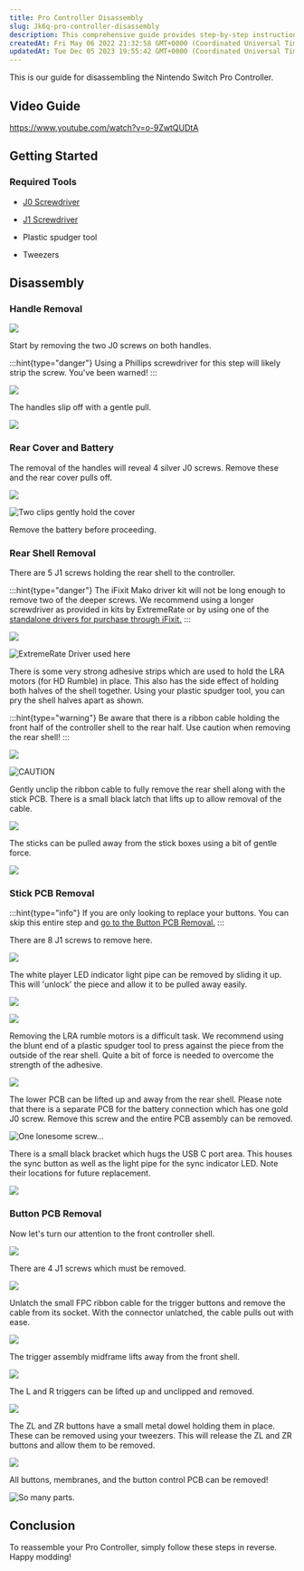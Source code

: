 ```yaml
---
title: Pro Controller Disassembly
slug: Jk6q-pro-controller-disassembly
description: This comprehensive guide provides step-by-step instructions and images on how to effectively disassemble the Nintendo Switch Pro Controller. With detailed explanations on removing the handles, rear cover, battery, rear shell, stick PCB, and button PCB, us
createdAt: Fri May 06 2022 21:32:58 GMT+0000 (Coordinated Universal Time)
updatedAt: Tue Dec 05 2023 19:55:42 GMT+0000 (Coordinated Universal Time)
---
```


This is our guide for disassembling the Nintendo Switch Pro Controller.

## Video Guide

<https://www.youtube.com/watch?v=o-9ZwtQUDtA>

## Getting Started

### Required Tools

*   [J0 Screwdriver](https://www.ifixit.com/Store/Tools/JIS-Driver-Set/IF145-115?o=1)

*   [J1 Screwdriver](https://www.ifixit.com/Store/Tools/JIS-Driver-Set/IF145-115?o=1)

*   Plastic spudger tool

*   Tweezers

## Disassembly

### Handle Removal

![](../../assets/boiQq_AyTHaFnqeJZlGlv_dsc03763.JPG)

Start by removing the two J0 screws on both handles.&#x20;

:::hint{type="danger"}
Using a Phillips screwdriver for this step will likely strip the screw. You've been warned!
:::

![](../../assets/NmIeycPBo_Ua_mAYkmwwo_applicationframehostypdcixjsm4.png)

The handles slip off with a gentle pull.

![](../../assets/Ydy3z5W4hPv8wdcU98O0Y_dsc03765.JPG)

### Rear Cover and Battery

The removal of the handles will reveal 4 silver J0 screws. Remove these and the rear cover pulls off.

![](../../assets/zcyfYZOuwTOikvOz0flXs_image.png)

![Two clips gently hold the cover](../../assets/PDj2oh764VDfGLr3I9BGa_dsc03767.JPG)

Remove the battery before proceeding.

### Rear Shell Removal

There are 5 J1 screws holding the rear shell to the controller.&#x20;

:::hint{type="danger"}
The iFixit Mako driver kit will not be long enough to remove two of the deeper screws. We recommend using a longer screwdriver as provided in kits by ExtremeRate or by using one of the [standalone drivers for purchase through iFixit.](https://www.ifixit.com/Store/Tools/JIS-Driver-Set/IF145-115?o=1)
:::

![](../../assets/ZZe-bgQJun8_Ch9phFOWW_applicationframehostifkuvomawg.jpg)

![ExtremeRate Driver used here](../../assets/FB-m1M8wPIwhPTNRreT7s_dsc03769.JPG)

There is some very strong adhesive strips which are used to hold the LRA motors (for HD Rumble) in place. This also has the side effect of holding both halves of the shell together. Using your plastic spudger tool, you can pry the shell halves apart as shown.

:::hint{type="warning"}
Be aware that there is a ribbon cable holding the front half of the controller shell to the rear half. Use caution when removing the rear shell!
:::

![](../../assets/StdksF6G7EtD6MSaDZN9f_dsc03770.JPG)

![CAUTION](../../assets/ynn8bZWLafojn1M78NEqv_image.png)

Gently unclip the ribbon cable to fully remove the rear shell along with the stick PCB. There is a small black latch that lifts up to allow removal of the cable.

![](../../assets/B4O-Yign5F1aMPYosfT16_dsc03772.JPG)

The sticks can be pulled away from the stick boxes using a bit of gentle force.

![](../../assets/x2tjRbtemMzBVs6G_d_ip_dsc03773.JPG)

### Stick PCB Removal

:::hint{type="info"}
If you are only looking to replace your buttons. You can skip this entire step and [go to the Button PCB Removal.](https://wiki.handheldlegend.com/pro-controller-disassembly#6p-button-pcb-removal)
:::

There are 8 J1 screws to remove here.

![](../../assets/YA2Qj1CJQSpR3KuAsUhnn_image.png)

The white player LED indicator light pipe can be removed by sliding it up. This will 'unlock' the piece and allow it to be pulled away easily.

![](../../assets/wcZ0Vxmy008Swk18mIG7P_image.png)

![](../../assets/storaFtafDbz882YWt1XC_dsc03775.JPG)

Removing the LRA rumble motors is a difficult task. We recommend using the blunt end of a plastic spudger tool to press against the piece from the outside of the rear shell. Quite a bit of force is needed to overcome the strength of the adhesive.

![](../../assets/hBfRA7u9X4BuH-s4oyyBD_image.png)

The lower PCB can be lifted up and away from the rear shell. Please note that there is a separate PCB for the battery connection which has one gold J0 screw. Remove this screw and the entire PCB assembly can be removed.

![One lonesome screw...](../../assets/zoKy8PBLzuR7XqeKMYpuB_image.png)

There is a small black bracket which hugs the USB C port area. This houses the sync button as well as the light pipe for the sync indicator LED. Note their locations for future replacement.

![](../../assets/JHswD1VKpmE9JGeCalkoX_dsc03781.JPG)

### Button PCB Removal

Now let's turn our attention to the front controller shell.

![](../../assets/TDYanAtZ1HnGSaJPXq1Yf_dsc03782.JPG)

There are 4 J1 screws which must be removed.

![](../../assets/8aEKz35eAnoY13pIE-6Np_image.png)

Unlatch the small FPC ribbon cable for the trigger buttons and remove the cable from its socket. With the connector unlatched, the cable pulls out with ease.

![](../../assets/TpZzfv74He0xXkMitLnyE_image.png)

The trigger assembly midframe lifts away from the front shell.

![](../../assets/M-nnFIc809viqyn2SLGDf_dsc03786.JPG)

The L and R triggers can be lifted up and unclipped and removed.

![](../../assets/jKQ5s0VLqSLUFAEZphVWY_image.png)

The ZL and ZR buttons have a small metal dowel holding them in place. These can be removed using your tweezers. This will release the ZL and ZR buttons and allow them to be removed.

![](../../assets/dIqzQYJfWjtvvf6wpb_Qt_image.png)

All buttons, membranes, and the button control PCB can be removed!

![So many parts.](../../assets/Epx8lNdUo7O556QspgQc2_dsc03788.JPG)

## Conclusion

To reassemble your Pro Controller, simply follow these steps in reverse. Happy modding!

